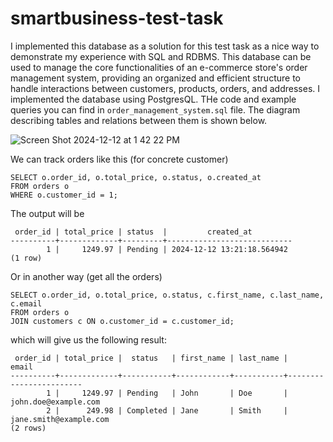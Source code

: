 # smartbusiness-test-task


I implemented this database as a solution for this test task as a nice way to demonstrate my experience with SQL and RDBMS. This database can be used to manage the core functionalities of an e-commerce store's order management system, providing an organized and efficient structure to handle interactions between customers, products, orders, and addresses. I implemented the database using PostgresQL. THe code and example queries you can find in `order_management_system.sql` file. The diagram describing tables and relations between them is shown below. 

![Screen Shot 2024-12-12 at 1 42 22 PM](https://github.com/user-attachments/assets/40c1b6c5-8461-498f-aef9-648ecfc3a689)

We can track orders like this (for concrete customer)

```
SELECT o.order_id, o.total_price, o.status, o.created_at
FROM orders o
WHERE o.customer_id = 1;
```

The output will be 

```
 order_id | total_price | status  |         created_at         
----------+-------------+---------+----------------------------
        1 |     1249.97 | Pending | 2024-12-12 13:21:18.564942
(1 row)
```

Or in another way (get all the orders)

```
SELECT o.order_id, o.total_price, o.status, c.first_name, c.last_name, c.email
FROM orders o
JOIN customers c ON o.customer_id = c.customer_id;
```

which will give us the following result:

```
 order_id | total_price |  status   | first_name | last_name |         email          
----------+-------------+-----------+------------+-----------+------------------------
        1 |     1249.97 | Pending   | John       | Doe       | john.doe@example.com
        2 |      249.98 | Completed | Jane       | Smith     | jane.smith@example.com
(2 rows)
```
